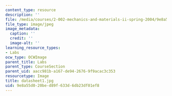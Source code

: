 ```yaml
---
content_type: resource
description: ''
file: /media/courses/2-002-mechanics-and-materials-ii-spring-2004/9e8a55d020bed89f633d6db23df01ef8_datasheet1.jpg
file_type: image/jpeg
image_metadata:
  caption: ''
  credit: ''
  image-alt: ''
learning_resource_types:
- Labs
ocw_type: OCWImage
parent_title: Labs
parent_type: CourseSection
parent_uid: aacc981b-a167-de94-2676-9f9acac3c353
resourcetype: Image
title: datasheet1.jpg
uid: 9e8a55d0-20be-d89f-633d-6db23df01ef8
---
```


